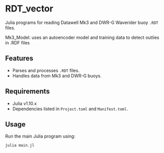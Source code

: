 # RDT_vector
Julia programs for reading Datawell Mk3 and DWR-G Waverider buoy `.RDT` files.

Mk3_Model: uses an autoencoder model and training data to detect outlies in .RDF files

## Features
- Parses and processes `.RDT` files.
- Handles data from Mk3 and DWR-G buoys.

## Requirements
- Julia v1.10.x
- Dependencies listed in `Project.toml` and `Manifest.toml`.

## Usage
Run the main Julia program using:
```bash
julia main.jl
